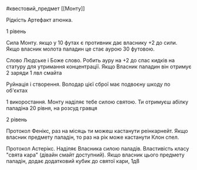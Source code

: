 #квестовий_предмет 
[[Монту]]

Рідкість Артефакт атюнка.

1 рівень

Сила Монту. якщо у 10 футах є противник дає власнику +2 до сили. Якщо власник молота паладин це стає аурою 30 футовою.

Слово Людське і Боже слово. Робить ауру на +2 до спас кидків на статуру для утримання концентрації. Якщо Власник паладин він отримує 2 заряди 1 лвл смайта

Руйнація і створення. Володар цієї сброї має подвоєну шкоду по об'єктах

1 викоростання. Монту наділяє тебе силою святою. Ти отримуєш абілку паладіна 20 рівня, на розсуд гравця

2 рівень

Протокол Фенікс, раз на місяць ти можеш кастанути реінкарнейт. Якщо власник предмету паладін, то раз на рік може кастанути Клон спел.

Протокол Астерікс. Наділяє Власника силою паладів. Властивість класу "свята кара" (дівайн смайт доступний). Якщо власник цього предмету паладін, додає додатковий кубик до святої кари, 1д8